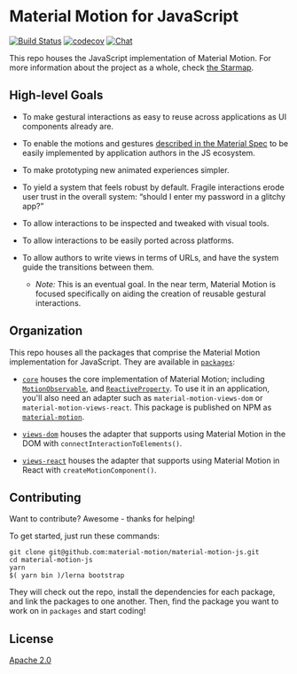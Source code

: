# Material Motion for JavaScript #

[![Build Status](https://img.shields.io/circleci/project/github/material-motion/material-motion-js/develop.svg)](https://circleci.com/gh/material-motion/material-motion-js/)
[![codecov](https://codecov.io/gh/material-motion/material-motion-js/branch/develop/graph/badge.svg)](https://codecov.io/gh/material-motion/material-motion-js)
[![Chat](https://img.shields.io/discord/198544450366996480.svg)](https://discord.gg/material-motion)

This repo houses the JavaScript implementation of Material Motion.  For more information about the project as a whole, check [the Starmap](https://material-motion.github.io/material-motion/starmap/).

## High-level Goals ##

- To make gestural interactions as easy to reuse across applications as UI components already are.

- To enable the motions and gestures [described in the Material Spec](https://material.google.com/motion/material-motion.html) to be easily implemented by application authors in the JS ecosystem.

- To make prototyping new animated experiences simpler.

- To yield a system that feels robust by default.  Fragile interactions erode user trust in the overall system: “should I enter my password in a glitchy app?”

- To allow interactions to be inspected and tweaked with visual tools.

- To allow interactions to be easily ported across platforms.

- To allow authors to write views in terms of URLs, and have the system guide the transitions between them.
  - _Note:_ This is an eventual goal.  In the near term, Material Motion is focused specifically on aiding the creation of reusable gestural interactions.

## Organization ##

This repo houses all the packages that comprise the Material Motion implementation for JavaScript.  They are available in [`packages`](https://github.com/material-motion/material-motion-js/tree/develop/packages/):

- [`core`](https://github.com/material-motion/material-motion-experiments-js/tree/develop/packages/core/) houses the core implementation of Material Motion; including [`MotionObservable`](https://github.com/material-motion/material-motion-js/blob/develop/packages/core/src/observables/MotionObservable.ts), and [`ReactiveProperty`](https://github.com/material-motion/material-motion-js/blob/develop/packages/core/src/properties/ReactiveProperty.ts).  To use it in an application, you'll also need an adapter such as `material-motion-views-dom` or `material-motion-views-react`.  This package is published on NPM as [`material-motion`](https://www.npmjs.com/package/material-motion).

- [`views-dom`](https://github.com/material-motion/material-motion-experiments-js/tree/develop/packages/views-dom/) houses the adapter that supports using Material Motion in the DOM with `connectInteractionToElements()`.

- [`views-react`](https://github.com/material-motion/material-motion-experiments-js/tree/develop/packages/views-react/) houses the adapter that supports using Material Motion in React with `createMotionComponent()`.

## Contributing ##

Want to contribute?  Awesome - thanks for helping!

To get started, just run these commands:

```
git clone git@github.com:material-motion/material-motion-js.git
cd material-motion-js
yarn
$( yarn bin )/lerna bootstrap
```

They will check out the repo, install the dependencies for each package, and link the packages to one another.  Then, find the package you want to work on in `packages` and start coding!

## License ##

[Apache 2.0](http://www.apache.org/licenses/LICENSE-2.0)
